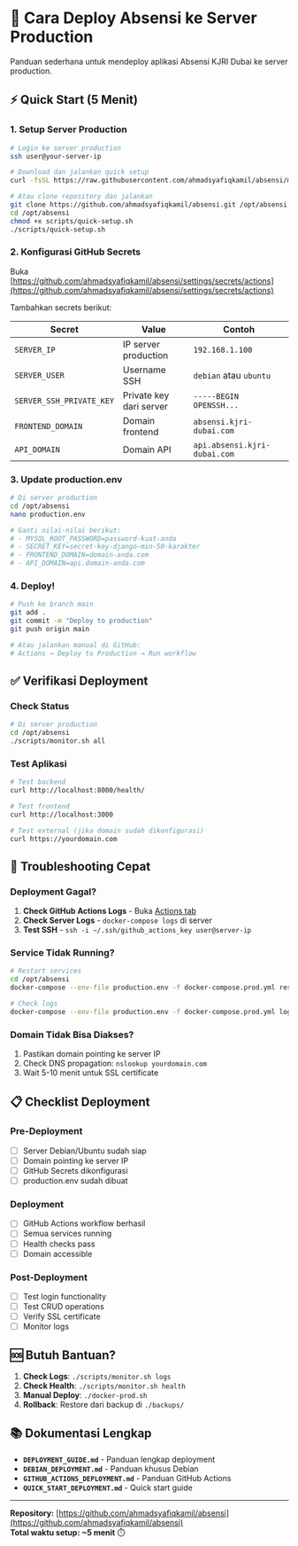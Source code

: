 # 🚀 Cara Deploy Absensi ke Server Production

Panduan sederhana untuk mendeploy aplikasi Absensi KJRI Dubai ke server production.

## ⚡ Quick Start (5 Menit)

### 1. Setup Server Production

```bash
# Login ke server production
ssh user@your-server-ip

# Download dan jalankan quick setup
curl -fsSL https://raw.githubusercontent.com/ahmadsyafiqkamil/absensi/main/scripts/quick-setup.sh | bash

# Atau clone repository dan jalankan
git clone https://github.com/ahmadsyafiqkamil/absensi.git /opt/absensi
cd /opt/absensi
chmod +x scripts/quick-setup.sh
./scripts/quick-setup.sh
```

### 2. Konfigurasi GitHub Secrets

Buka [https://github.com/ahmadsyafiqkamil/absensi/settings/secrets/actions](https://github.com/ahmadsyafiqkamil/absensi/settings/secrets/actions)

Tambahkan secrets berikut:

| Secret | Value | Contoh |
|--------|-------|--------|
| `SERVER_IP` | IP server production | `192.168.1.100` |
| `SERVER_USER` | Username SSH | `debian` atau `ubuntu` |
| `SERVER_SSH_PRIVATE_KEY` | Private key dari server | `-----BEGIN OPENSSH...` |
| `FRONTEND_DOMAIN` | Domain frontend | `absensi.kjri-dubai.com` |
| `API_DOMAIN` | Domain API | `api.absensi.kjri-dubai.com` |

### 3. Update production.env

```bash
# Di server production
cd /opt/absensi
nano production.env

# Ganti nilai-nilai berikut:
# - MYSQL_ROOT_PASSWORD=password-kuat-anda
# - SECRET_KEY=secret-key-django-min-50-karakter
# - FRONTEND_DOMAIN=domain-anda.com
# - API_DOMAIN=api.domain-anda.com
```

### 4. Deploy!

```bash
# Push ke branch main
git add .
git commit -m "Deploy to production"
git push origin main

# Atau jalankan manual di GitHub:
# Actions → Deploy to Production → Run workflow
```

## ✅ Verifikasi Deployment

### Check Status
```bash
# Di server production
cd /opt/absensi
./scripts/monitor.sh all
```

### Test Aplikasi
```bash
# Test backend
curl http://localhost:8000/health/

# Test frontend
curl http://localhost:3000

# Test external (jika domain sudah dikonfigurasi)
curl https://yourdomain.com
```

## 🔧 Troubleshooting Cepat

### Deployment Gagal?
1. **Check GitHub Actions Logs** - Buka [Actions tab](https://github.com/ahmadsyafiqkamil/absensi/actions)
2. **Check Server Logs** - `docker-compose logs` di server
3. **Test SSH** - `ssh -i ~/.ssh/github_actions_key user@server-ip`

### Service Tidak Running?
```bash
# Restart services
cd /opt/absensi
docker-compose --env-file production.env -f docker-compose.prod.yml restart

# Check logs
docker-compose --env-file production.env -f docker-compose.prod.yml logs -f
```

### Domain Tidak Bisa Diakses?
1. Pastikan domain pointing ke server IP
2. Check DNS propagation: `nslookup yourdomain.com`
3. Wait 5-10 menit untuk SSL certificate

## 📋 Checklist Deployment

### Pre-Deployment
- [ ] Server Debian/Ubuntu sudah siap
- [ ] Domain pointing ke server IP
- [ ] GitHub Secrets dikonfigurasi
- [ ] production.env sudah dibuat

### Deployment
- [ ] GitHub Actions workflow berhasil
- [ ] Semua services running
- [ ] Health checks pass
- [ ] Domain accessible

### Post-Deployment
- [ ] Test login functionality
- [ ] Test CRUD operations
- [ ] Verify SSL certificate
- [ ] Monitor logs

## 🆘 Butuh Bantuan?

1. **Check Logs**: `./scripts/monitor.sh logs`
2. **Check Health**: `./scripts/monitor.sh health`
3. **Manual Deploy**: `./docker-prod.sh`
4. **Rollback**: Restore dari backup di `./backups/`

## 📚 Dokumentasi Lengkap

- **`DEPLOYMENT_GUIDE.md`** - Panduan lengkap deployment
- **`DEBIAN_DEPLOYMENT.md`** - Panduan khusus Debian
- **`GITHUB_ACTIONS_DEPLOYMENT.md`** - Panduan GitHub Actions
- **`QUICK_START_DEPLOYMENT.md`** - Quick start guide

---

**Repository:** [https://github.com/ahmadsyafiqkamil/absensi](https://github.com/ahmadsyafiqkamil/absensi)  
**Total waktu setup: ~5 menit** ⏱️
